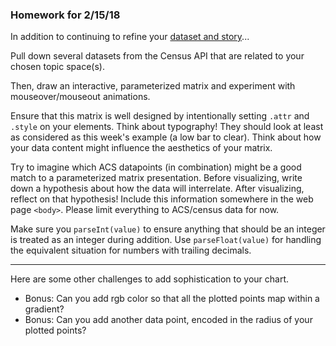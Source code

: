 ### Homework for 2/15/18

In addition to continuing to refine your [dataset and story](../week03/dataset.md)...

Pull down several datasets from the Census API that are related to your chosen topic space(s).

Then, draw an interactive, parameterized matrix and experiment with mouseover/mouseout animations.

Ensure that this matrix is well designed by intentionally setting `.attr` and `.style` on your elements. Think about typography! They should look at least as considered as this week's example (a low bar to clear). Think about how your data content might influence the aesthetics of your matrix.

Try to imagine which ACS datapoints (in combination) might be a good match to a parameterized matrix presentation. Before visualizing, write down a hypothesis about how the data will interrelate. After visualizing, reflect on that hypothesis! Include this information somewhere in the web page `<body>`. Please limit everything to ACS/census data for now.

Make sure you `parseInt(value)` to ensure anything that should be an integer is treated as an integer during addition. Use `parseFloat(value)` for handling the equivalent situation for numbers with trailing decimals.

-----

Here are some other challenges to add sophistication to your chart.

- Bonus: Can you add rgb color so that all the plotted points map within a gradient?
- Bonus: Can you add another data point, encoded in the radius of your plotted points?